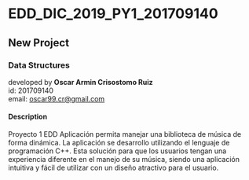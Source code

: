 # EDD_DIC_2019_PY1_201709140
## New Project
### Data Structures

developed by **Oscar Armin Crisostomo Ruiz**<br>
id: 201709140<br>
email: oscar99.cr@gmail.com<br>


#### Description
Proyecto 1 EDD
Aplicación permita manejar una biblioteca de música de forma dinámica. La aplicación se desarrollo utilizando el lenguaje de
programación C++. Esta solución para que los usuarios 
tengan una experiencia diferente en el manejo de su música, siendo una aplicación intuitiva y
fácil de utilizar con un diseño atractivo para el usuario.
